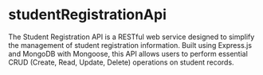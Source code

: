 # studentRegistrationApi
The Student Registration API is a RESTful web service designed to simplify the management of student registration information. Built using Express.js and MongoDB with Mongoose, this API allows users to perform essential CRUD (Create, Read, Update, Delete) operations on student records. 
